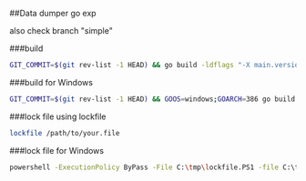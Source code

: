 ##Data dumper go exp

also check branch "simple"

###build
```bash
GIT_COMMIT=$(git rev-list -1 HEAD) && go build -ldflags "-X main.version=$GIT_COMMIT" -o DDumper main.go
```

###build for Windows
```bash
GIT_COMMIT=$(git rev-list -1 HEAD) && GOOS=windows;GOARCH=386 go build -o DDumper.exe main.go
```

###lock file using lockfile
```bash
lockfile /path/to/your.file
```

###lock file for Windows
```bash
powershell -ExecutionPolicy ByPass -File C:\tmp\lockfile.PS1 -file C:\tmp\data\1in/01.jpg
```